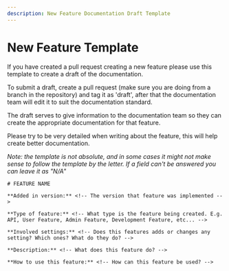 ```yaml
---
description: New Feature Documentation Draft Template
---
```


# New Feature Template

If you have created a pull request creating a new feature please use this template to create a draft of the documentation.

To submit a draft, create a pull request \(make sure you are doing from a branch in the repository\) and tag it as 'draft', after that the documentation team will edit it to suit the documentation standard.

The draft serves to give information to the documentation team so they can create the appropriate documentation for that feature.

Please try to be very detailed when writing about the feature, this will help create better documentation.

_Note: the template is not absolute, and in some cases it might not make sense to follow the template by the letter. If a field can't be answered you can leave it as "N/A"_

```text
# FEATURE NAME

**Added in version:** <!-- The version that feature was implemented -->

**Type of feature:** <!-- What type is the feature being created. E.g. API, User Feature, Admin Feature, Development Feature, etc... -->

**Involved settings:** <!-- Does this features adds or changes any setting? Which ones? What do they do? -->

**Description:** <!-- What does this feature do? -->

**How to use this feature:** <!-- How can this feature be used? -->
```

